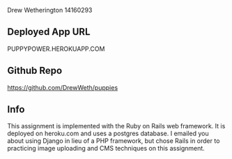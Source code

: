Drew Wetherington
14160293


Deployed App URL
------------------------
PUPPYPOWER.HEROKUAPP.COM


Github Repo
-----------------------------------
https://github.com/DrewWeth/puppies


Info
----
This assignment is implemented with the Ruby on Rails web framework. It is deployed on heroku.com and uses a postgres database. I emailed you about using Django in lieu of a PHP framework, but chose Rails in order to practicing image uploading and CMS techniques on this assignment.